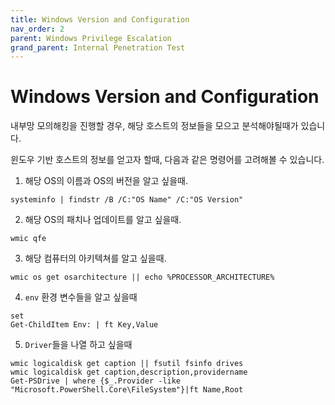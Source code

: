```yaml
---
title: Windows Version and Configuration
nav_order: 2
parent: Windows Privilege Escalation
grand_parent: Internal Penetration Test
---
```



# Windows Version and Configuration

내부망 모의해킹을 진행할 경우, 해당 호스트의 정보들을 모으고 분석해야될때가 있습니다.

윈도우 기반 호스트의 정보를 얻고자 할때, 다음과 같은 명령어를 고려해볼 수 있습니다.


1. 해당 OS의 이름과 OS의 버전을 알고 싶을때. 
```
systeminfo | findstr /B /C:"OS Name" /C:"OS Version"
```

2. 해당 OS의 패치나 업데이트를 알고 싶을때.
```
wmic qfe
```

3. 해당 컴퓨터의 아키텍쳐를 알고 싶을때.
```
wmic os get osarchitecture || echo %PROCESSOR_ARCHITECTURE%
```

4. `env` 환경 변수들을 알고 싶을때
```
set
Get-ChildItem Env: | ft Key,Value
```

5. `Driver`들을 나열 하고 싶을때
```
wmic logicaldisk get caption || fsutil fsinfo drives
wmic logicaldisk get caption,description,providername
Get-PSDrive | where {$_.Provider -like "Microsoft.PowerShell.Core\FileSystem"}|ft Name,Root
```
